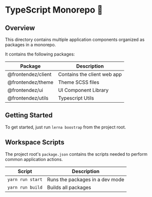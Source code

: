 # TypeScript Monorepo 🐒

## Overview

This directory contains multiple application components organized as packages in
a monorepo.

It contains the following packages:

Package                     | Description  |
--------------------------- | ------------------------------------------------- |
@frontendez/client          | Contains the client web app                       |
@frontendez/theme           | Theme SCSS files                                  |
@frontendez/ui              | UI Component Library                              |
@frontendez/utils           | Typescript Utils                                  |

## Getting Started

To get started, just run `lerna boostrap` from the project root.

## Workspace Scripts

The project root's `package.json` contains the scripts needed to perform common
application actions.

| Script               | Description                                      |
| -------------------- | ------------------------------------------------ |
| `yarn run start`     | Runs the packages in a dev mode                  |
| `yarn run build`     | Builds all packages                              |